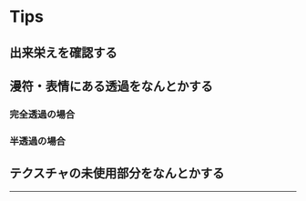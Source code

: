 # Tips

## 出来栄えを確認する


## 漫符・表情にある透過をなんとかする

### 完全透過の場合


### 半透過の場合


## テクスチャの未使用部分をなんとかする



---
<div style="page-break-before:always"/>